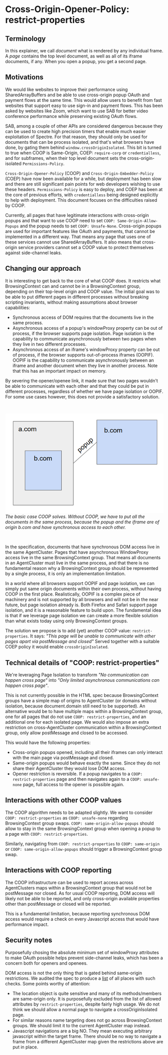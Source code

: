 # Cross-Origin-Opener-Policy: restrict-properties

## Terminology
In this explainer, we call _document_ what is rendered by any individual frame. A _page_ contains the top level document, as well as all of its iframe documents, if any. When you open a popup, you get a second page.

## Motivations
We would like websites to improve their performance using SharedArrayBuffers and be able to use cross-origin popup OAuth and payment flows at the same time. This would allow users to benefit from fast websites that support easy to use sign-in and payment flows. This has been asked by websites like Zoom, which want to use SAB for better video conference performance while preserving existing OAuth flows.

SAB, among a couple of other APIs are considered dangerous because they can be used to create high precision timers that enable much easier exploitation of Spectre. For that reason, they should only be used for documents that can be process isolated, and that's what browsers have done, by gating them behind `window.crossOriginIsolated`. This bit is turned to true when COOP is Same-Origin, COEP: `require-corp` or `credentialless`, and for subframes, when their top level document sets the cross-origin-isolated `Permissions-Policy`.

`Cross-Origin-Opener-Policy` (COOP) and `Cross-Origin-Embedder-Policy` (COEP) have now been available for a while, but deployment has been slow and there are still significant pain points for web developers wishing to use these headers. `Permissions-Policy` is easy to deploy, and COEP has been at the core of previous efforts, with `credentialless` being designed explicitly to help with deployment. This document focuses on the difficulties raised by COOP.

Currently, all pages that have legitimate interactions with cross-origin popups and that want to use COOP need to set `COOP: Same-Origin-Allow-Popups` and the popup needs to set `COOP: Unsafe-None`. Cross-origin popups are used for important features like OAuth and payments, that cannot be implemented in a different way. That means any page that uses one of these services cannot use SharedArrayBuffers. It also means that cross-origin service providers cannot set a COOP value to protect themselves against side-channel leaks.

## Changing our approach
It is interesting to get back to the core of what COOP does. It restricts what BrowsingContext can and cannot be in a BrowsingContext group, depending on their top-level origin and COOP value. The initial goal was to be able to put different pages in different processes without breaking scripting invariants, without making assumptions about browser capabilities:

* Synchronous access of DOM requires that the documents live in the same process.
* Asynchronous access of a popup's windowProxy property can be out of process, if the browser supports page isolation. Page isolation is the capability to communicate asynchronously between two pages when they live in two different processes.
* Asynchronous access of an iframe's windowProxy property can be out of process, if the browser supports out-of-process iframes (OOPIF). OOPIF is the capability to communicate asynchronously between an iframe and another document when they live in another process. Note that this has an important impact on memory.

By severing the opener/openee link, it made sure that two pages wouldn't be able to communicate with each other and that they could be put in different processes, regardless of whether we have page isolation or OOPIF. For some use cases however, this does not provide a satisfactory solution.

</br>

![image](resources/coop_basic_issue.png)  
_The basic case COOP solves. Without COOP, we have to put all the documents in the same process, because the popup and the iframe are of origin b.com and have synchronous access to each other._

</br>

In the specification, documents that have synchronous DOM access live in the same AgentCluster. Pages that have asynchronous WindowProxy access live in the same BrowsingContext group. That means all documents in an AgentCluster must live in the same process, and that there is no fundamental reason why a BrowsingContext group should be represented by a single process, it is only an implementation limitation.

In a world where all browsers support OOPIF and page isolation, we can simply put same origin documents within their own process, without having COOP in the first place. Realistically, OOPIF is a complex piece of machinery and is not supported by all browsers and will not be in the near future, but page isolation already is. Both Firefox and Safari support page isolation, and it is a reasonable feature to build upon. The fundamental idea is that if we leverage page isolation we can create a more flexible solution than what exists today using only BrowsingContext groups.

The solution we propose is to add (yet) another COOP value: `restrict-properties`. It says: _"This page will be unable to communicate with other pages apart via postMessage and closed"_ Served together with a suitable COEP policy it would enable `crossOriginIsolated`.

## Technical details of "COOP: restrict-properties"
We're leveraging Page Isolation to transform _"No communication can happen cross page"_ into _"Only limited asynchronous communications can happen cross page"_.

This is not currently possible in the HTML spec because BrowsingContext groups have a simple map of origins to AgentCluster (or domains without isolation, because document.domain still need to be supported). An alternative would be to have multiple maps within a BrowsingContext group, one for all pages that do not use `COOP: restrict-properties`, and an additional one for each isolated page. We would also impose an extra restriction on cross-AgentCluster communication within a BrowsingContext group, only allow postMessage and closed to be accessed.

This would have the following properties:

* Cross-origin popups opened, including all their iframes can only interact with the main page via postMessage and closed.
* Same-origin popups would behave exactly the same. Since they do not share their AgentCluster they would lose DOM access.
* Opener restriction is reversible. If a popup navigates to a `COOP: restrict-properties` page and then navigates again to a `COOP: unsafe-none` page, full access to the opener is possible again.

## Interactions with other COOP values
The COOP algorithm needs to be adapted slightly. We want to consider `COOP: restrict-properties` as `COOP: unsafe-none` regarding BrowsingContext group swaps. `COOP: same-origin-allow-popups` should allow to stay in the same BrowsingContext group when opening a popup to a page with `COOP: restrict-properties`.

Similarly, navigating from `COOP: restrict-properties` to `COOP: same-origin` or `COOP: same-origin-allow-popups` should trigger a BrowsingContext group swap.

## Interactions with COOP reporting
The COOP infrastructure can be used to report access across AgentClusters maps within a BrowsingContext group that would not be postMessage nor closed. As for usual COOP reporting, DOM access will likely not be able to be reported, and only cross-origin available properties other than postMessage or closed will be reported.

This is a fundamental limitation, because reporting synchronous DOM access would require a check on every Javascript access that would have performance impact.

## Security notes
Purposefully chosing the absolute minimum set of windowProxy attributes to make OAuth possible helps prevent side-channel leaks, which has been a concern both for openers and openees.

DOM access is not the only thing that is gated behind same-origin restrictions. We audited the spec to produce a [list](https://docs.google.com/spreadsheets/d/1e6LakHSKTD22XEYfULUJqUZEdLnzynMaZCefUe1zlRc/) of all places with such checks. Some points worthy of attention:

* The location object is quite sensitive and many of its methods/members are same-origin only. It is purposefully excluded from the list of allowed attributes by `restrict-properties`, despite fairly high usage. We do not think we should allow a normal page to navigate a crossOriginIsolated page.
* For similar reasons name targeting does not go across BrowsingContext groups. We should limit it to the current AgentCluster map instead.
* Javascript navigations are a big NO. They mean executing arbitrary javascript within the target frame. There should be no way to navigate a frame from a different AgentCluster map given the restrictions above are put in place.